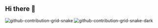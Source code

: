 ## Hi there 👋

<!--
**DjonniStorm/DjonniStorm** is a ✨ _special_ ✨ repository because its `README.md` (this file) appears on your GitHub profile.

Here are some ideas to get you started:

- 🔭 I’m currently working on ...
- 🌱 I’m currently learning ...
- 👯 I’m looking to collaborate on ...
- 🤔 I’m looking for help with ...
- 💬 Ask me about ...
- 📫 How to reach me: ...
- 😄 Pronouns: ...
- ⚡ Fun fact: ...
-->
![github-contribution-grid-snake](https://github.com/DjonniStorm/DjonniStorm/assets/48327702/6649c691-add0-4f1a-914b-06b380a78f3d?sanitize=true#gh-light-mode-only)
![github-contribution-grid-snake-dark](https://github.com/DjonniStorm/DjonniStorm/assets/48327702/995b10ac-3bca-4285-83ab-54dc87a96e4b#gh-dark-mode-only)
